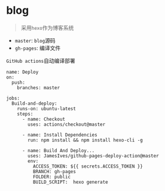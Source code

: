 # blog
> 采用`hexo`作为博客系统

* `master`: `blog`源码
* `gh-pages`: 编译文件

`GitHub actions`自动编译部署
```
name: Deploy
on:
  push:
    branches: master

jobs:
  Build-and-deploy:
    runs-on: ubuntu-latest
    steps:
      - name: Checkout
        uses: actions/checkout@master

      - name: Install Dependencies
        run: npm install && npm install hexo-cli -g

      - name: Build And Deploy...
        uses: JamesIves/github-pages-deploy-action@master
        env:
          ACCESS_TOKEN: ${{ secrets.ACCESS_TOKEN }}
          BRANCH: gh-pages
          FOLDER: public
          BUILD_SCRIPT:  hexo generate


```
